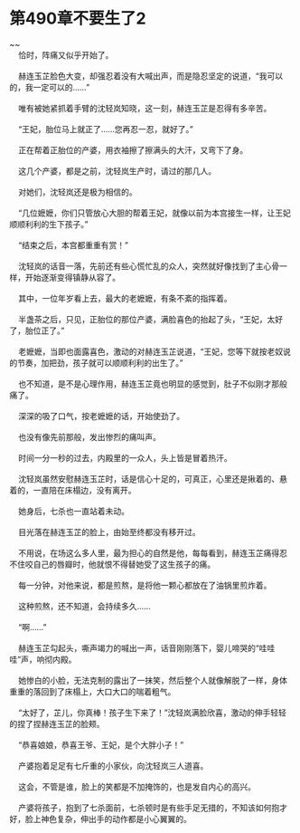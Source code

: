 # 第490章不要生了2
~~<br>&nbsp;&nbsp;&nbsp;&nbsp;恰时，阵痛又似乎开始了。<br><br>&nbsp;&nbsp;&nbsp;&nbsp;赫连玉芷脸色大变，却强忍着没有大喊出声，而是隐忍坚定的说道，“我可以的，我一定可以的……”<br><br>&nbsp;&nbsp;&nbsp;&nbsp;唯有被她紧抓着手臂的沈轻岚知晓，这一刻，赫连玉芷是忍得有多辛苦。<br><br>&nbsp;&nbsp;&nbsp;&nbsp;“王妃，胎位马上就正了……您再忍一忍，就好了。”<br><br>&nbsp;&nbsp;&nbsp;&nbsp;正在帮着正胎位的产婆，用衣袖擦了擦满头的大汗，又弯下了身。<br><br>&nbsp;&nbsp;&nbsp;&nbsp;这几个产婆，都是之前，沈轻岚生产时，请过的那几人。<br><br>&nbsp;&nbsp;&nbsp;&nbsp;对她们，沈轻岚还是极为相信的。<br><br>&nbsp;&nbsp;&nbsp;&nbsp;“几位嬷嬷，你们只管放心大胆的帮着王妃，就像以前为本宫接生一样，让王妃顺顺利利的生下孩子。”<br><br>&nbsp;&nbsp;&nbsp;&nbsp;“结束之后，本宫都重重有赏！”<br><br>&nbsp;&nbsp;&nbsp;&nbsp;沈轻岚的话音一落，先前还有些心慌忙乱的众人，突然就好像找到了主心骨一样，开始逐渐变得镇静从容了。<br><br>&nbsp;&nbsp;&nbsp;&nbsp;其中，一位年岁看上去，最大的老嬷嬷，有条不紊的指挥着。<br><br>&nbsp;&nbsp;&nbsp;&nbsp;半盏茶之后，只见，正胎位的那位产婆，满脸喜色的抬起了头，“王妃，太好了，胎位正了。”<br><br>&nbsp;&nbsp;&nbsp;&nbsp;老嬷嬷，当即也面露喜色，激动的对赫连玉芷说道，“王妃，您等下就按老奴说的节奏，加把劲，孩子就可以顺顺利利的出生了。”<br><br>&nbsp;&nbsp;&nbsp;&nbsp;也不知道，是不是心理作用，赫连玉芷竟也明显的感觉到，肚子不似刚才那般痛了。<br><br>&nbsp;&nbsp;&nbsp;&nbsp;深深的吸了口气，按老嬷嬷的话，开始使劲了。<br><br>&nbsp;&nbsp;&nbsp;&nbsp;也没有像先前那般，发出惨烈的痛叫声。<br><br>&nbsp;&nbsp;&nbsp;&nbsp;时间一分一秒的过去，内殿里的一众人，头上皆是冒着热汗。<br><br>&nbsp;&nbsp;&nbsp;&nbsp;沈轻岚虽然安慰赫连玉芷时，话是信心十足的，可真正，心里还是揪着的、悬着的，一直陪在床榻边，没有离开。<br><br>&nbsp;&nbsp;&nbsp;&nbsp;她身后，七杀也一直站着未动。<br><br>&nbsp;&nbsp;&nbsp;&nbsp;目光落在赫连玉芷的脸上，由始至终都没有移开过。<br><br>&nbsp;&nbsp;&nbsp;&nbsp;不用说，在场这么多人里，最为担心的自然是他，每每看到，赫连玉芷痛得忍不住咬自己的唇瓣时，他就恨不得替她受了这生孩子的痛。<br><br>&nbsp;&nbsp;&nbsp;&nbsp;每一分钟，对他来说，都是煎熬，是将他一颗心都放在了油锅里煎炸着。<br><br>&nbsp;&nbsp;&nbsp;&nbsp;这种煎熬，还不知道，会持续多久……<br><br>&nbsp;&nbsp;&nbsp;&nbsp;“啊……”<br><br>&nbsp;&nbsp;&nbsp;&nbsp;赫连玉芷勾起头，嘶声竭力的喊出一声，话音刚刚落下，婴儿啼哭的“哇哇哇”声，响彻内殿。<br><br>&nbsp;&nbsp;&nbsp;&nbsp;她惨白的小脸，无法克制的露出了一抹笑，然后整个人就像解脱了一样，身体重重的落回到了床榻上，大口大口的喘着粗气。<br><br>&nbsp;&nbsp;&nbsp;&nbsp;“太好了，芷儿，你真棒！孩子生下来了！”沈轻岚满脸欣喜，激动的伸手轻轻的捏了捏赫连玉芷的脸颊。<br><br>&nbsp;&nbsp;&nbsp;&nbsp;“恭喜娘娘，恭喜王爷、王妃，是个大胖小子！”<br><br>&nbsp;&nbsp;&nbsp;&nbsp;产婆抱着足足有七斤重的小家伙，向沈轻岚三人道喜。<br><br>&nbsp;&nbsp;&nbsp;&nbsp;这会，不管是谁，脸上的笑都是不加掩饰的，也是发自内心的高兴。<br><br>&nbsp;&nbsp;&nbsp;&nbsp;产婆将孩子，抱到了七杀面前，七杀顿时是有些手足无措的，不知该如何抱才好，脸上神色复杂，伸出手的动作都是小心翼翼的。<br><br>
                    

<script>_fwqdsqadxfw()</script>
<div><script>_dfwf1dw();</script></div>
<div><script>_dfwf1agdw();</script></div>
                